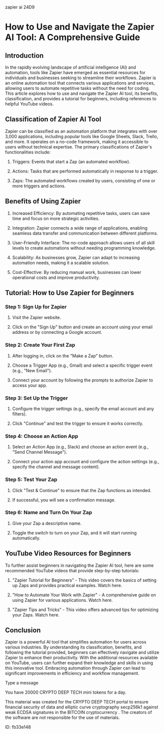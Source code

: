 zapier ai 24D9
# How to Use and Navigate the Zapier AI Tool: A Comprehensive Guide



## Introduction



In the rapidly evolving landscape of artificial intelligence (AI) and automation, tools like Zapier have emerged as essential resources for individuals and businesses seeking to streamline their workflows. Zapier is an online automation tool that connects various applications and services, allowing users to automate repetitive tasks without the need for coding. This article explores how to use and navigate the Zapier AI tool, its benefits, classification, and provides a tutorial for beginners, including references to helpful YouTube videos.



## Classification of Zapier AI Tool



Zapier can be classified as an automation platform that integrates with over 3,000 applications, including popular tools like Google Sheets, Slack, Trello, and more. It operates on a no-code framework, making it accessible to users without technical expertise. The primary classifications of Zapier's functionalities include:



1. Triggers: Events that start a Zap (an automated workflow).

2. Actions: Tasks that are performed automatically in response to a trigger.

3. Zaps: The automated workflows created by users, consisting of one or more triggers and actions.



## Benefits of Using Zapier



1. Increased Efficiency: By automating repetitive tasks, users can save time and focus on more strategic activities.

2. Integration: Zapier connects a wide range of applications, enabling seamless data transfer and communication between different platforms.

3. User-Friendly Interface: The no-code approach allows users of all skill levels to create automations without needing programming knowledge.

4. Scalability: As businesses grow, Zapier can adapt to increasing automation needs, making it a scalable solution.

5. Cost-Effective: By reducing manual work, businesses can lower operational costs and improve productivity.



## Tutorial: How to Use Zapier for Beginners



### Step 1: Sign Up for Zapier



1. Visit the Zapier website.

2. Click on the "Sign Up" button and create an account using your email address or by connecting a Google account.



### Step 2: Create Your First Zap



1. After logging in, click on the "Make a Zap" button.

2. Choose a Trigger App (e.g., Gmail) and select a specific trigger event (e.g., "New Email").

3. Connect your account by following the prompts to authorize Zapier to access your app.



### Step 3: Set Up the Trigger



1. Configure the trigger settings (e.g., specify the email account and any filters).

2. Click "Continue" and test the trigger to ensure it works correctly.



### Step 4: Choose an Action App



1. Select an Action App (e.g., Slack) and choose an action event (e.g., "Send Channel Message").

2. Connect your action app account and configure the action settings (e.g., specify the channel and message content).



### Step 5: Test Your Zap



1. Click "Test & Continue" to ensure that the Zap functions as intended.

2. If successful, you will see a confirmation message.



### Step 6: Name and Turn On Your Zap



1. Give your Zap a descriptive name.

2. Toggle the switch to turn on your Zap, and it will start running automatically.



## YouTube Video Resources for Beginners



To further assist beginners in navigating the Zapier AI tool, here are some recommended YouTube videos that provide step-by-step tutorials:



1. "Zapier Tutorial for Beginners" - This video covers the basics of setting up Zaps and provides practical examples. Watch here.



2. "How to Automate Your Work with Zapier" - A comprehensive guide on using Zapier for various applications. Watch here.



3. "Zapier Tips and Tricks" - This video offers advanced tips for optimizing your Zaps. Watch here.



## Conclusion



Zapier is a powerful AI tool that simplifies automation for users across various industries. By understanding its classification, benefits, and following the tutorial provided, beginners can effectively navigate and utilize Zapier to enhance their productivity. With the additional resources available on YouTube, users can further expand their knowledge and skills in using this innovative tool. Embracing automation through Zapier can lead to significant improvements in efficiency and workflow management.



Type a message

You have 20000 CRYPTO DEEP TECH mini tokens for a day.


This material was created for the  CRYPTO DEEP TECH portal  to ensure financial security of data and elliptic curve cryptography  secp256k1 against weak ECDSA  signatures   in the  BITCOIN cryptocurrency . The creators of the software are not responsible for the use of materials.

 ID: fb33e148
